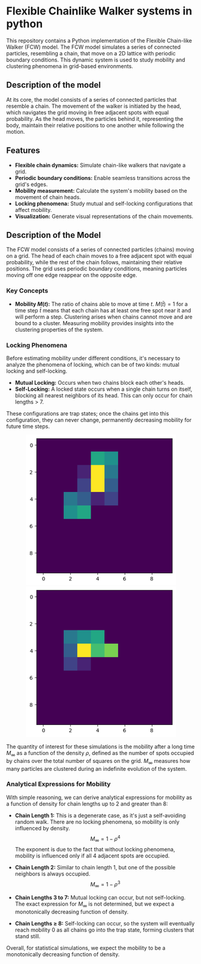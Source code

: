 # Flexible Chainlike Walker systems in python

This repository contains a Python implementation of the Flexible Chain-like Walker (FCW) model. The FCW model simulates a series of connected particles, resembling a chain, that move on a 2D lattice with periodic boundary conditions. This dynamic system is used to study mobility and clustering phenomena in grid-based environments.

## Description of the model

At its core, the model consists of a series of connected particles that resemble a chain. The movement of the walker is initiated by the head, which navigates the grid moving in free adjacent spots with equal probability. As the head moves, the particles behind it, representing the body, maintain their relative positions to one another while following the motion.

## Features

- **Flexible chain dynamics:** Simulate chain-like walkers that navigate a grid.
- **Periodic boundary conditions:** Enable seamless transitions across the grid's edges.
- **Mobility measurement:** Calculate the system's mobility based on the movement of chain heads.
- **Locking phenomena:** Study mutual and self-locking configurations that affect mobility.
- **Visualization:** Generate visual representations of the chain movements.

## Description of the Model

The FCW model consists of a series of connected particles (chains) moving on a grid. The head of each chain moves to a free adjacent spot with equal probability, while the rest of the chain follows, maintaining their relative positions. The grid uses periodic boundary conditions, meaning particles moving off one edge reappear on the opposite edge.

### Key Concepts

- **Mobility $M(t)$:** The ratio of chains able to move at time $t$. $M(\bar{t}) = 1$ for a time step $\bar{t}$ means that each chain has at least one free spot near it and will perform a step. Clustering arises when chains cannot move and are bound to a cluster. Measuring mobility provides insights into the clustering properties of the system.

### Locking Phenomena

Before estimating mobility under different conditions, it's necessary to analyze the phenomena of locking, which can be of two kinds: mutual locking and self-locking.

- **Mutual Locking:** Occurs when two chains block each other's heads.
- **Self-Locking:** A locked state occurs when a single chain turns on itself, blocking all nearest neighbors of its head. This can only occur for chain lengths > 7.

These configurations are trap states; once the chains get into this configuration, they can never change, permanently decreasing mobility for future time steps.

<p align="center">
   <img src="https://github.com/Isi2000/FCW/blob/main/images/mutual_locking.png" data-canonical-src="https://github.com/Isi2000/FCW/blob/main/images/mutual_locking.png" width="400" height="400" />

   <img src="https://github.com/Isi2000/FCW/blob/main/images/self_blocking.png" data-canonical-src="https://github.com/Isi2000/FCW/blob/main/images/self_blocking.png" width="400" height="400" />
</p>

The quantity of interest for these simulations is the mobility after a long time $M_{\infty}$ as a function of the density $\rho$, defined as the number of spots occupied by chains over the total number of squares on the grid. $M_{\infty}$ measures how many particles are clustered during an indefinite evolution of the system.

### Analytical Expressions for Mobility

With simple reasoning, we can derive analytical expressions for mobility as a function of density for chain lengths up to 2 and greater than 8:

- **Chain Length 1:** This is a degenerate case, as it's just a self-avoiding random walk. There are no locking phenomena, so mobility is only influenced by density.
  $$M_{\infty} = 1 - \rho^4$$
  The exponent is due to the fact that without locking phenomena, mobility is influenced only if all 4 adjacent spots are occupied.

- **Chain Length 2:** Similar to chain length 1, but one of the possible neighbors is always occupied.
  $$M_{\infty} = 1 - \rho^3$$

- **Chain Lengths 3 to 7:** Mutual locking can occur, but not self-locking. The exact expression for $M_{\infty}$ is not determined, but we expect a monotonically decreasing function of density.

- **Chain Lengths ≥ 8:** Self-locking can occur, so the system will eventually reach mobility 0 as all chains go into the trap state, forming clusters that stand still.

Overall, for statistical simulations, we expect the mobility to be a monotonically decreasing function of density.
